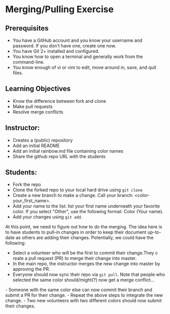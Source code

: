 # Merging/Pulling Exercise

## Prerequisites

- You have a GitHub account and you know your username and password. If you
  don't have one, create one now.
- You have Git 2+ installed and configured.
- You know how to open a terminal and generally work from the command-line.
- You know enough of vi or vim to edit, move around in, save, and quit files.

## Learning Objectives

- Know the difference between fork and clone
- Make pull requests
- Resolve merge conflicts

## Instructor:

- Creates a (public) repository
- Add an initial README
- Add an initial rainbow.md file containing color names
- Share the github repo URL with the students

## Students: 

- Fork the repo
- Clone the forked repo to your local hard drive using
`git clone `
- Create a new branch to make a change. Call your branch: <color-your_first_name>.
- Add your name to the list: list your first name underneath your favorite color. If you select "Other", use the following format: Color (Your name).
- Add your changes using `git add`.

At this point, we need to figure out how to do the merging. The idea here is to have students to pull-in changes in order to keep their document up-to-date as others are adding their changes. Potentially, we could have the following:

- Select a volunteer who will be the first to commit their change. ​They c​reate a pull request (PR) to merge the​ir​ change into master.
- In the main repo, ​the instructor ​merge​s​ the new change into master by approving the PR.
- Everyone should now sync their repo via `git pull`. Note that people who selected the same color should/might(?) now get a merge conflict...
<how to solve the merge conflict>
- Someone with the same color else can now commit their branch and submit a PR for their change.
- Repeat the above steps to integrate the new change.
- Two new volunteers with two different colors should now submit their changes.
